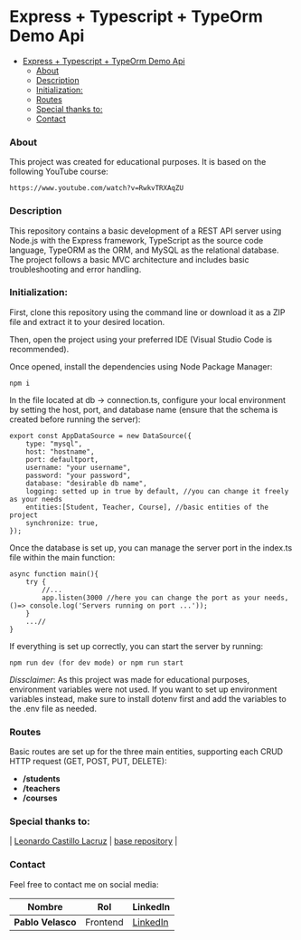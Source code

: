 # Express + Typescript + TypeOrm Demo Api

- [Express + Typescript + TypeOrm Demo Api](#express--typescript--typeorm-demo-api)
    - [About](#about)
    - [Description](#description)
    - [Initialization:](#initialization)
    - [Routes](#routes)
    - [Special thanks to:](#special-thanks-to)
    - [Contact](#contact)


### About

This project was created for educational purposes. It is based on the following YouTube course:
```
https://www.youtube.com/watch?v=RwkvTRXAqZU
```

### Description

This repository contains a basic development of a REST API server using Node.js with the Express framework, TypeScript as the source code language, TypeORM as the ORM, and MySQL as the relational database. The project follows a basic MVC architecture and includes basic troubleshooting and error handling.

### Initialization:

First, clone this repository using the command line or download it as a ZIP file and extract it to your desired location.

Then, open the project using your preferred IDE (Visual Studio Code is recommended).

Once opened, install the dependencies using Node Package Manager:
```
npm i
```

In the file located at db -> connection.ts, configure your local environment by setting the host, port, and database name (ensure that the schema is created before running the server):

```
export const AppDataSource = new DataSource({
    type: "mysql",
    host: "hostname",
    port: defaultport,
    username: "your username",
    password: "your password",
    database: "desirable db name",
    logging: setted up in true by default, //you can change it freely as your needs
    entities:[Student, Teacher, Course], //basic entities of the project
    synchronize: true,
});
```

Once the database is set up, you can manage the server port in the index.ts file within the main function:

```
async function main(){
    try {
        //...
        app.listen(3000 //here you can change the port as your needs, ()=> console.log('Servers running on port ...'));
    }
    ...//
}
```

If everything is set up correctly, you can start the server by running:
```
npm run dev (for dev mode) or npm run start
```

*Dissclaimer*: As this project was made for educational purposes, environment variables were not used. If you want to set up environment variables instead, make sure to install dotenv first and add the variables to the .env file as needed.

### Routes

Basic routes are set up for the three main entities, supporting each CRUD HTTP request (GET, POST, PUT, DELETE):

- **/students**
- **/teachers**
- **/courses**

### Special thanks to:

| [Leonardo Castillo Lacruz](https://github.com/ljcl79) | [base repository](https://github.com/ljcl79/api-nodejs-express-typeorm-mysql) |

### Contact

Feel free to contact me on social media:

| Nombre                    | Rol      | LinkedIn                                                                |
| ------------------------- | -------- | ----------------------------------------------------------------------- |
| **Pablo Velasco**         | Frontend | [LinkedIn](https://www.linkedin.com/in/pablo-r-velasco/)                |